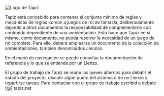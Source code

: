![Logo de Tapiz](/tapiz/images/logo-tapiz-bw.png)

Tapiz está concebido para contener el conjunto mínimo de reglas y mecánicas de reglas común a juegos de rol de fantasía, deliberadamente dejando a otros documentos la responsabilidad de complementarlo con contenido dependiente de una ambientación. Esto hace que Tapiz en sí mismo, como documento, no pueda resolver la necesidad de un juego de rol completo. Para ello, deberá emplearse un documento de la colección de ambientaciones, también denominados *Lienzos*.

En el menú de navegación se puede consultar la documentación de referencia y lo que se entiende por un Lienzo.

El grupo de trabajo de Tapiz se reúne los jueves alternos para debatir el estado del proyecto, discutir algún punto del sistema o de un Lienzo y repartirse tareas. Para contactar con el grupo de trabajo escribid a debate [@] tapiz.net.
